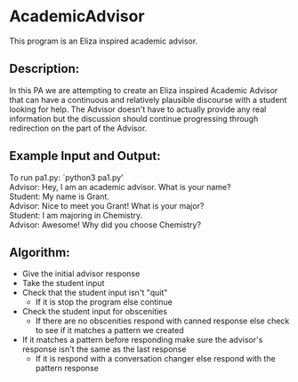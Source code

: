 # AcademicAdvisor
This program is an Eliza inspired academic advisor.

## Description:
In this PA we are attempting to create an Eliza inspired Academic Advisor that can have a continuous and relatively plausible discourse with a student looking for help. The Advisor doesn't have to actually provide any real information but the discussion should continue progressing through redirection on the part of the Advisor.

## Example Input and Output:
To run pa1.py: `python3 pa1.py' \
Advisor: Hey, I am an academic advisor. What is your name? \
Student: My name is Grant. \
Advisor: Nice to meet you Grant! What is your major? \
Student: I am majoring in Chemistry. \
Advisor: Awesome! Why did you choose Chemistry?

## Algorithm:
- Give the initial advisor response
- Take the student input
- Check that the student input isn't "quit"
    - If it is stop the program else continue
- Check the student input for obscenities
    - If there are no obscenities respond with canned response else check to see if it matches a pattern we created
- If it matches a pattern before responding make sure the advisor's response isn't the same as the last response
    - If it is respond with a conversation changer else respond with the pattern response
